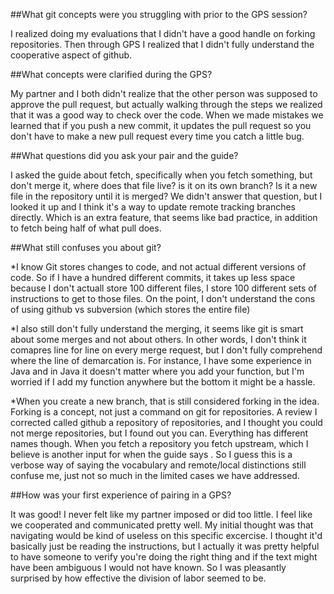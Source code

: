 ##What git concepts were you struggling with prior to the GPS session?

I realized doing my evaluations that I didn't have a good handle on forking repositories. Then through GPS I realized that I didn't fully understand the cooperative aspect of github. 

##What concepts were clarified during the GPS?

My partner and I both didn't realize that the other person was supposed to approve the pull request, but actually walking through the steps we realized that it was a good way to check over the code. When we made mistakes we learned that if you push a new commit, it updates the pull request so you don't have to make a new pull request every time you catch a little bug.

##What questions did you ask your pair and the guide?

I asked the guide about fetch, specifically when you fetch something, but don't merge it, where does that file live? is it on its own branch? Is it a new file in the repository until it is merged? We didn't answer that question, but I looked it up and I think it's a way to update remote tracking branches directly. Which is an extra feature, that seems like bad practice, in addition to fetch being half of what pull does.

##What still confuses you about git?

*I know Git stores changes to code, and not actual different versions of code. So if I have a hundred different commits, it takes up less space because I don't actuall store 100 different files, I store 100 different sets of instructions to get to those files. On the point, I don't understand the cons of using github vs subversion (which stores the entire file)

*I also still don't fully understand the merging, it seems like git is smart about some merges and not about others. In other words, I don't think it comapres line for line on every merge request, but I don't fully comprehend where the line of demarcation is. For instance, I have some experience in Java and in Java it doesn't matter where you add your function, but I'm worried if I add my function anywhere but the bottom it might be a hassle.

*When you create a new branch, that is still considered forking in the idea. Forking is a concept, not just a command on git for repositories. A review I corrected called github a repository of repositories, and I thought you could not merge repositories, but I found out you can. Everything has different names though. When you fetch a repository you fetch upstream, which I believe is another input for when the guide says <remote>.  So I guess this is a verbose way of saying the vocabulary and remote/local distinctions still confuse me, just not so much in the limited cases we have addressed.

##How was your first experience of pairing in a GPS?

It was good! I never felt like my partner imposed or did too little. I feel like we cooperated and communicated pretty well. My initial thought was that navigating would be kind of useless on this specific excercise. I thought it'd basically just be reading the instructions, but I actually it was pretty helpful to have someone to verify you're doing the right thing and if the text might have been ambiguous I would not have known. So I was pleasantly surprised by how effective the division of labor seemed to be.